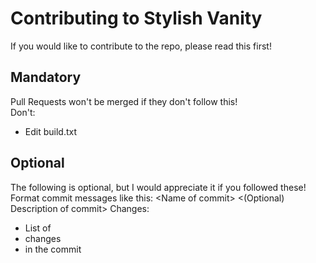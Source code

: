 # Contributing to Stylish Vanity
If you would like to contribute to the repo, please read this first!
## Mandatory
Pull Requests won&apos;t be merged if they don&apos;t follow this!  
Don&apos;t:
- Edit build.txt

## Optional
The following is optional, but I would appreciate it if you followed these!  
Format commit messages like this:
&lt;Name of commit&gt;
&lt;(Optional) Description of commit&gt;
Changes:
- List of
- changes
- in the commit